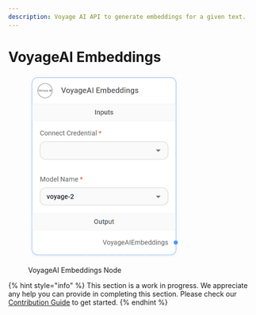 ```yaml
---
description: Voyage AI API to generate embeddings for a given text.
---
```


# VoyageAI Embeddings

<figure><img src="../../../.gitbook/assets/image (3) (1) (1).png" alt="" width="307"><figcaption><p>VoyageAI Embeddings Node</p></figcaption></figure>

{% hint style="info" %}
This section is a work in progress. We appreciate any help you can provide in completing this section. Please check our [Contribution Guide](https://toi500.gitbook.io/flowise-docs/contributing) to get started.
{% endhint %}

